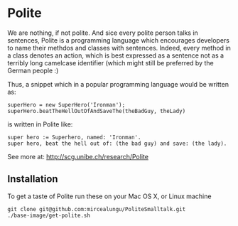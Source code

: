 Polite
======

We are nothing, if not polite. And sice every polite person talks in sentences, Polite is a programming language
which encourages developers to name their methdos and classes with sentences. Indeed, every method in a class 
denotes an action, which is best expressed as a sentence not as a terribly long camelcase identifier 
(which might still be preferred by the German people :)

Thus, a snippet which in a popular programming language would be written as: 

    superHero = new SuperHero('Ironman');
    superHero.beatTheHellOutOfAndSaveThe(theBadGuy, theLady)

is written in Polite like:

    super hero := Superhero, named: 'Ironman'.
    super hero, beat the hell out of: (the bad guy) and save: (the lady). 

See more at: http://scg.unibe.ch/research/Polite

Installation
------------
To get a taste of Polite run these on your Mac OS X, or Linux machine

    git clone git@github.com:mircealungu/PoliteSmalltalk.git
    ./base-image/get-polite.sh
